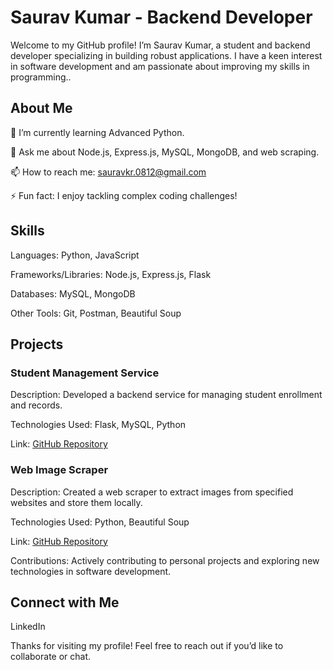 
# Saurav Kumar - Backend Developer
Welcome to my GitHub profile! I’m Saurav Kumar, a student and backend developer specializing in building robust applications. I have a keen interest in software development and am passionate about improving my skills in programming..

## About Me
🌱 I’m currently learning Advanced Python.

💬 Ask me about Node.js, Express.js, MySQL, MongoDB, and web scraping.

📫 How to reach me: sauravkr.0812@gmail.com

⚡ Fun fact: I enjoy tackling complex coding challenges!

## Skills
Languages: Python, JavaScript

Frameworks/Libraries: Node.js, Express.js, Flask

Databases: MySQL, MongoDB

Other Tools: Git, Postman, Beautiful Soup

## Projects
### Student Management Service
Description: Developed a backend service for managing student enrollment and records.

Technologies Used: Flask, MySQL, Python

Link: [GitHub Repository](https://github.com/saurav0813/Student-Enrollment-Service)
### Web Image Scraper
Description: Created a web scraper to extract images from specified websites and store them locally.

Technologies Used: Python, Beautiful Soup

Link: [GitHub Repository](https://github.com/saurav0813/WebPicExtractor)

Contributions: Actively contributing to personal projects and exploring new technologies in software development.

## Connect with Me
LinkedIn

Thanks for visiting my profile! Feel free to reach out if you’d like to collaborate or chat.
